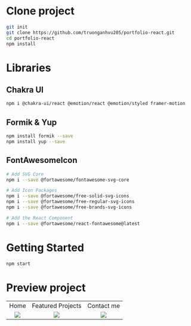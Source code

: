 # Clone project
```bash
git init
git clone https://github.com/truonganhvu205/portfolio-react.git
cd portfolio-react
npm install
```

# Libraries
## Chakra UI
```bash
npm i @chakra-ui/react @emotion/react @emotion/styled framer-motion
```

## Formik & Yup
```bash
npm install formik --save
npm install yup --save
```

## FontAwesomeIcon
```bash
# Add SVG Core
npm i --save @fortawesome/fontawesome-svg-core

# Add Icon Packages
npm i --save @fortawesome/free-solid-svg-icons
npm i --save @fortawesome/free-regular-svg-icons
npm i --save @fortawesome/free-brands-svg-icons

# Add the React Component
npm i --save @fortawesome/react-fontawesome@latest
```

# Getting Started
```bash
npm start
```

# Preview project
<table align='center'>
  <tr align='center'>
    <td>Home</td>
    <td>Featured Projects</td>
    <td>Contact me</td>
  </tr>
  <tr align='center'>
    <td>
      <img src='https://github.com/truonganhvu205/portfolio-react/blob/main/portfolio-react/portfolio-react-pic-1.png' />
    </td>
    <td>
      <img src='https://github.com/truonganhvu205/portfolio-react/blob/main/portfolio-react/portfolio-react-pic-2.png' />
    </td>
    <td>
      <img src='https://github.com/truonganhvu205/portfolio-react/blob/main/portfolio-react/portfolio-react-pic-3.png' />
    </td>
  </tr>
 </table>
